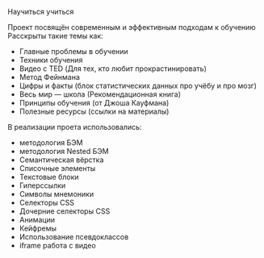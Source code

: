 Научиться учиться

Проект посвящён современным и эффективным подходам к обучению
Расскрыты такие темы как:
- Главные проблемы в обучении
- Техники обучения
- Видео с TED (Для тех, кто любит прокрастинировать)
- Метод Фейнмана
- Цифры и факты (блок статистических данных про учёбу и про мозг)
- Весь мир — школа (Рекомендационная книга)
- Принципы обучения (от Джоша Кауфмана)
- Полезные ресурсы (ссылки на материалы)

В реализации проета использовались:
- методология БЭМ
- методология Nested БЭМ
- Семантическая вёрстка
- Списочные элементы
- Текстовые блоки
- Гиперссылки
- Символы мнемоники
- Селекторы CSS
- Дочерние селекторы CSS
- Анимации
- Кейфремы
- Использование псевдоклассов
- iframe работа с видео
